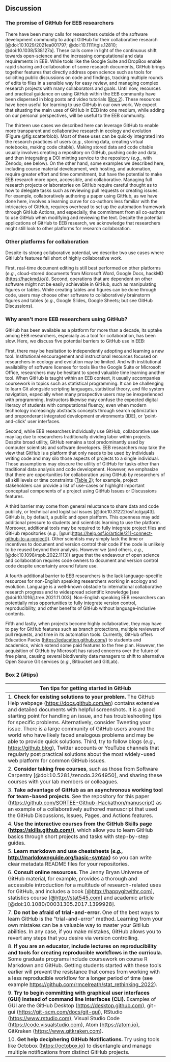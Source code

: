 ## Discussion
<!--*Contributors to this section: Rob, Brandon*-->

### The promise of GitHub for EEB researchers

There have been many calls for researchers outside of the software development community to adopt GitHub for their collaborative research [@doi:10.1029/2021ea001797; @doi:10.1111/tgis.12810; @doi:10.1038/538127a].
These calls come in light of the continuous shift towards open-science and the increasing computational and data requirements in EEB.
While tools like the Google Suite and DropBox enable rapid sharing and collaboration of some research documents, GitHub brings together features that directly address open science such as tools for soliciting public discussions on code and findings, tracking multiple rounds of edits to files in a sensible way for easy review, and managing complex research projects with many collaborators and goals.
Until now, resources and practical guidance on using GitHub within the EEB community have been dispersed in blog posts and video tutorials ([Box 2](#tips)).
These resources have been useful for learning to use GitHub in our own work.
We expect that situating the main uses of GitHub in EEB into one medium, while adding on our personal perspectives, will be useful to the EEB community.

The thirteen use cases we described here can leverage GitHub to enable more transparent and collaborative research in ecology and evolution (Figure @fig:scatterblob).
Most of these uses can be quickly integrated into the research practices of users (_e.g._, storing data, creating virtual notebooks, making code citable).
Making stored data and code citable usually involves creating a repository on GitHub, pushing code and data, and then integrating a DOI minting service to the repository (_e.g._, with Zenodo; see below).
On the other hand, some examples we described here, including course material development, web hosting, and automation, require greater effort and time commitment, but have the potential to make EEB research more open, accessible, and collaborative.
Managing full research projects or laboratories on GitHub require careful thought as to how to delegate tasks such as reviewing pull requests or creating issues.
For example, collaboratively authoring a paper using GitHub, as we have done here, involves a learning curve for co-authors less familiar with the intricacies of GitHub, requires overhead to set up the automation framework through GitHub Actions, and especially, the commitment from all co-authors to use GitHub when modifying and reviewing the text.
Despite the potential applications of GitHub to EEB research, we acknowledge that researchers might still look to other platforms for research collaboration.

### Other platforms for collaboration

<!--*Contributors to this section: Rob*-->

Despite its strong collaborative potential, we describe two use cases where GitHub's features fall short of highly collaborative work.

First, real-time document editing is still best performed on other platforms (_e.g._, cloud-stored documents from Microsoft Word, Google Docs, hackMD (<https://hackmd.io/>)).
Second, operations that are dependent on other software might not be easily achievable in GitHub, such as manipulating figures or tables.
While creating tables and figures can be done through code, users may choose other software to collaboratively brainstorm figures and tables (_e.g_., Google Slides, Google Sheets; but see GitHub Discussions).

### Why aren't more EEB researchers using GitHub?

<!--*Contributors to this section: Saeed, Vivienne, PHPB*-->

GitHub has been available as a platform for more than a decade, its uptake among EEB researchers, especially as a tool for collaboration, has been slow. Here, we discuss five potential barriers to GitHub use in EEB:

First, there may be hesitation to independently adopting and learning a new tool.
Institutional encouragement and instructional resources focused on researchers in ecology and evolution may be limited.
And with institutional availability of software licenses for tools like the Google Suite or Microsoft Office, researchers may be hesitant to spend valuable time learning another tool.
When GitHub is taught within an EEB context, it usually accompanies coursework in topics such as statistical programming.
It can be challenging to learn Git alongside scripting languages, statistical theory, and file system navigation, especially when many prospective users may be inexperienced with programming.
Instructors likewise may confuse the expected digital literacy of students with computational fluency, even when modern technology increasingly abstracts concepts through search optimization and preponderant integrated development environments (IDE), or 'point-and-click' user interfaces.

Second, while EEB researchers individually use GitHub, collaborative use may lag due to researchers traditionally dividing labor within projects.
Despite broad utility, GitHub remains a tool predominantly used by computer scientists and software developers.
EEB researchers may take the view that GitHub is a platform that only needs to be used by individuals writing code and may silo those aspects of projects to a single individual.
Those assumptions may obscure the utility of GitHub for tasks other than traditional data analysis and code development.
However, we emphasize that there are opportunities for collaboration using GitHub by researchers of all skill levels or time constraints ([Table 2](#tbl:roles)); for example, project stakeholders can provide a list of use-cases or highlight important conceptual components of a project using GitHub Issues or Discussions features.

A third barrier may come from general reluctance to share data and code publicly, or technical and logistical issues [@doi:10.31222/osf.io/gaj43].
GitHub is, by default, a public and open platform.
This openness may add additional pressure to students and scientists learning to use the platform.
Moreover, additional tools may be required to fully integrate project files and GitHub repositories (_e.g._, [@url:https://help.osf.io/article/211-connect-github-to-a-project]).
Other scientists may simply lack the time or incentives to document and version control their code if the code is unlikely to be reused beyond their analysis.
However we (and others, _e.g.,_ [@doi:10.1098/rspb.2022.1113]) argue that the endeavour of open science and collaboration requires code owners to document and version control code despite uncertainty around future use.

A fourth additional barrier to EEB researchers is the lack language-specific resources for non-English speaking researchers working in ecology and evolution.
Language is a well-known obstacle to international collaborative research progress and to widespread scientific knowledge [see @doi:10.1016/j.tree.2021.11.003].
Non-English speaking EEB researchers can potentially miss opportunities to fully integrate version control, reproducibility, and other benefits of GitHub without language-inclusive contents.

Fifth and lastly, when projects become highly collaborative, they may have to pay for GitHub features such as branch protections, multiple reviewers of pull requests, and time in its automation tools.
Currently, GitHub offers Education Packs (<https://education.github.com/>) to students and academics, which extend some paid features to the free plan.
However, the acquisition of GitHub by Microsoft has raised concerns over the future of free plans, causing several biodiversity data managers to shift to alternative Open Source Git services (_e.g._, Bitbucket and GitLab).

### Box 2 {#tips}

<!--*Contributors to this section: Ali, Emma*-->

| Ten tips for getting started in GitHub |
|------------------------------------------------------------------------|
| 1. **Check for existing solutions to your problem.** The GitHub Help webpage (<https://docs.github.com/en>) contains extensive and detailed documents with helpful screenshots. It is a good starting point for handling an issue, and has troubleshooting tips for specific problems. Alternatively, consider Tweeting your issue. There is a large community of GitHub users around the world who have likely faced analogous problems and may be able to provide quick solutions. Third, try to follow blogs (_e.g._, <https://github.blog>), Twitter accounts or YouTube channels that regularly post practical solutions about the most widely-used web platform for common GitHub issues. |
| 2. **Consider taking free courses**, such as those from Software Carpentry [@doi:10.5281/zenodo.3264950], and sharing these courses with your lab members or colleagues. |
| 3. **Take advantage of GitHub as an asynchronous working tool for team-based projects.** See the repository for this paper (<https://github.com/SORTEE-Github-Hackathon/manuscript>) as an example of a collaboratively authored manuscript that used the GitHub Discussions, Issues, Pages, and Actions features. |
| 4. **Use the interactive courses from the GitHub Skills page (<https://skills.github.com/>)**, which allow you to learn GitHub basics through short projects and tasks with step-by-step guides. |
| 5. **Learn markdown and use cheatsheets (_e.g._, <http://markdownguide.org/basic-syntax>)** so you can write clear metadata README files for your repositories. |
| 6. **Consult online resources.** The Jenny Bryan Universe of GitHub material, for example, provides a thorough and accessible introduction for a multitude of research-related uses for GitHub, and includes a book [@http://happygitwithr.com], statistics course [@http://stat545.com] and academic article [@doi:10.1080/00031305.2017.1399928]. |
| 7. **Do not be afraid of trial-and-error.** One of the best ways to learn GitHub is the "trial-and-error" method. Learning from your own mistakes can be a valuable way to master your GitHub abilities. In any case, if you make mistakes, GitHub allows you to revert any steps that you desire via version controlling. |
| 8. **If you are an educator, include lectures on reproducibility and tools for creating reproducible workflows in the curricula.** Some graduate programs include coursework on course R Markdown and GitHub. Getting students started with these tools earlier will prevent the resistance that comes from working with a less reproducible workflow for a longer period of time (see example <https://github.com/rmcelreath/stat_rethinking_2022>). |
| 9. **Try to begin committing with graphical user interfaces (GUI) instead of command line interfaces (CLI).** Examples of GUI are the GitHub Desktop (<https://desktop.github.com>), git-gui (<https://git-scm.com/docs/git-gui>), RStudio (<https://www.rstudio.com>), Visual Studio Code (<https://code.visualstudio.com>), Atom (<https://atom.io>), GitKraken (<https://www.gitkraken.com>).
| 10. **Get help deciphering GitHub Notifications.** Try using tools like Octobox (<https://octobox.io>) to disentangle and manage multiple notifications from distinct GitHub projects. |
